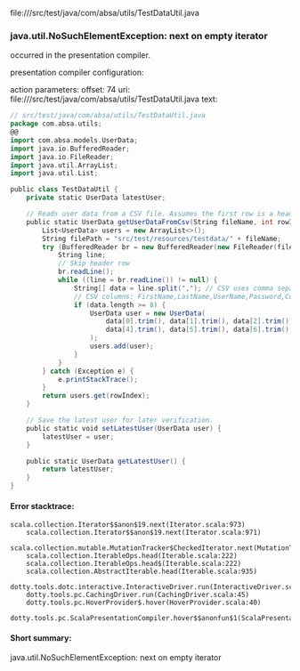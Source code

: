 file://<WORKSPACE>/src/test/java/com/absa/utils/TestDataUtil.java
### java.util.NoSuchElementException: next on empty iterator

occurred in the presentation compiler.

presentation compiler configuration:


action parameters:
offset: 74
uri: file://<WORKSPACE>/src/test/java/com/absa/utils/TestDataUtil.java
text:
```scala
// src/test/java/com/absa/utils/TestDataUtil.java
package com.absa.utils;
@@
import com.absa.models.UserData;
import java.io.BufferedReader;
import java.io.FileReader;
import java.util.ArrayList;
import java.util.List;

public class TestDataUtil {
    private static UserData latestUser;

    // Reads user data from a CSV file. Assumes the first row is a header.
    public static UserData getUserDataFromCsv(String fileName, int rowIndex) {
        List<UserData> users = new ArrayList<>();
        String filePath = "src/test/resources/testdata/" + fileName;
        try (BufferedReader br = new BufferedReader(new FileReader(filePath))) {
            String line;
            // Skip header row
            br.readLine();
            while ((line = br.readLine()) != null) {
                String[] data = line.split(","); // CSV uses comma separator.
                // CSV columns: FirstName,LastName,UserName,Password,Company,Role,Email,Mobilephone
                if (data.length >= 8) {
                    UserData user = new UserData(
                        data[0].trim(), data[1].trim(), data[2].trim(), data[3].trim(),
                        data[4].trim(), data[5].trim(), data[6].trim(), data[7].trim()
                    );
                    users.add(user);
                }
            }
        } catch (Exception e) {
            e.printStackTrace();
        }
        return users.get(rowIndex);
    }

    // Save the latest user for later verification.
    public static void setLatestUser(UserData user) {
        latestUser = user;
    }

    public static UserData getLatestUser() {
        return latestUser;
    }
}

```



#### Error stacktrace:

```
scala.collection.Iterator$$anon$19.next(Iterator.scala:973)
	scala.collection.Iterator$$anon$19.next(Iterator.scala:971)
	scala.collection.mutable.MutationTracker$CheckedIterator.next(MutationTracker.scala:76)
	scala.collection.IterableOps.head(Iterable.scala:222)
	scala.collection.IterableOps.head$(Iterable.scala:222)
	scala.collection.AbstractIterable.head(Iterable.scala:935)
	dotty.tools.dotc.interactive.InteractiveDriver.run(InteractiveDriver.scala:164)
	dotty.tools.pc.CachingDriver.run(CachingDriver.scala:45)
	dotty.tools.pc.HoverProvider$.hover(HoverProvider.scala:40)
	dotty.tools.pc.ScalaPresentationCompiler.hover$$anonfun$1(ScalaPresentationCompiler.scala:389)
```
#### Short summary: 

java.util.NoSuchElementException: next on empty iterator